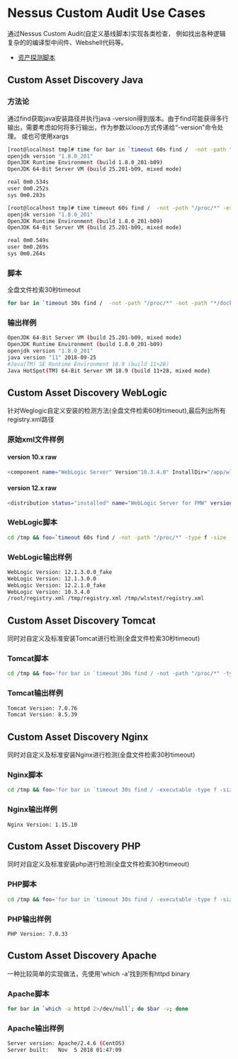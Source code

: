 
# Nessus Custom Audit Use Cases

通过Nessus Custom Audit(自定义基线脚本)实现各类检查， 例如找出各种逻辑复杂的的编译型中间件、Webshell代码等。

* [资产探测脚本](asset_discovery.audit)

## Custom Asset Discovery Java

### 方法论

通过find获取java安装路径并执行java -version得到版本。由于find可能获得多行输出，需要考虑如何将多行输出，作为参数以loop方式传递给“-version”命令处理。
或也可使用xargs

```bash
[root@localhost tmp]# time for bar in `timeout 60s find /  -not -path "/proc/*" -executable -type f -name java 2>/dev/null`; do $bar -version 2>&1; done
openjdk version "1.8.0_201"
OpenJDK Runtime Environment (build 1.8.0_201-b09)
OpenJDK 64-Bit Server VM (build 25.201-b09, mixed mode)

real 0m0.534s
user 0m0.252s
sys 0m0.283s

[root@localhost tmp]# time timeout 60s find /  -not -path "/proc/*" -executable -type f -name java 2>/dev/null | xargs -I % bash -c '% -version'
openjdk version "1.8.0_201"
OpenJDK Runtime Environment (build 1.8.0_201-b09)
OpenJDK 64-Bit Server VM (build 25.201-b09, mixed mode)

real 0m0.549s
user 0m0.269s
sys 0m0.264s
```

### 脚本  

全盘文件检索30秒timeout

```bash
for bar in `timeout 30s find /  -not -path "/proc/*" -not -path "*/docker/*" -executable -type f  -size -10M  -maxdepth 8 -name java 2>/dev/null`; do $bar -version 2>&1; done
```

### 输出样例

```bash
OpenJDK 64-Bit Server VM (build 25.201-b09, mixed mode)
OpenJDK Runtime Environment (build 1.8.0_201-b09)
openjdk version "1.8.0_201"
java version "11" 2018-09-25
#Java(TM) SE Runtime Environment 18.9 (build 11+28)
Java HotSpot(TM) 64-Bit Server VM 18.9 (build 11+28, mixed mode)
```

## Custom Asset Discovery WebLogic

针对Weglogic自定义安装的检测方法(全盘文件检索60秒timeout),最后列出所有registry.xml路径

### 原始xml文件样例

#### version 10.x raw

```bash
<component name="WebLogic Server" Version"10.3.4.0" InstallDir="/app/wls11g/bea/wlserver_10.3">
```

#### version 12.x raw

```bash
<distribution status="installed" name="WebLogic Server for FMW" version="12.1.3.0.0">
```

### WebLogic脚本

```bash
cd /tmp && foo=`timeout 60s find / -not -path "/proc/*" -type f -size -10M  -maxdepth 8 -name "registry.xml" 2>/dev/null`; if [ $? -eq 124 ]; then echo "WebLogic not found (Timeout)"; else touch assetemp.log;  for bar in $foo; do grep  "WebLogic Server" $bar | awk -F '=' '{ print $4 }'| cut -c 2- | sed 's/..$//' >>assetemp.log; done; for bar in $foo; do grep -i 'component name="WebLogic Server" Version' $bar | awk -F '"' '{ print $4 }' >>assetemp.log; done; for ver in `uniq assetemp.log 2>/dev/null`; do echo "WebLogic Version: $ver"; done; echo $foo; fi; rm -f assetemp.log*
```

### WebLogic输出样例

```bash
WebLogic Version: 12.1.3.0.0_fake
WebLogic Version: 12.1.3.0.0
WebLogic Version: 12.2.1.0_fake
WebLogic Version: 10.3.4.0
/root/registry.xml /tmp/registry.xml /tmp/wlstest/registry.xml
```

## Custom Asset Discovery Tomcat

同时对自定义及标准安装Tomcat进行检测(全盘文件检索30秒timeout)

### Tomcat脚本

```bash
cd /tmp && foo='for bar in `timeout 30s find / -not -path "/proc/*" -type f -size -10M  -maxdepth 8 -name "version.sh" 2>/dev/null | grep tomcat`; do sh $bar; done'; bash -c "$foo" > assetemp.log 2>/dev/null; grep -i "Apache Tomcat" assetemp.log  | awk -F "/"  '{print $2}' >assetemp.log1; for ver in `sort assetemp.log1 2>/dev/null | uniq`; do echo "Tomcat Version: $ver"; done; rm -f assetemp.log*
```

### Tomcat输出样例

```bash
Tomcat Version: 7.0.76
Tomcat Version: 8.5.39
```

## Custom Asset Discovery Nginx

同时对自定义及标准安装Nginx进行检测(全盘文件检索30秒timeout)

### Nginx脚本

```bash
cd /tmp && foo='for bar in `timeout 30s find / -executable -type f -size -10M  -maxdepth 8 -name nginx 2>/dev/null`; do $bar -v 2>&1; done'; bash -c "$foo" >assetemp.log 2>/dev/null; grep -i "nginx version" assetemp.log  | awk -F "/"  '{print $2}' >assetemp.log1; for ver in `sort assetemp.log1 2>/dev/null | uniq`; do echo "Nginx Version: $ver"; done; rm -f assetemp.log*
```

### Nginx输出样例

`Nginx Version: 1.15.10`

## Custom Asset Discovery PHP

同时对自定义及标准安装php进行检测(全盘文件检索30秒timeout)

### PHP脚本

```bash
cd /tmp && foo='for bar in `timeout 30s find / -executable -type f -size -10M  -maxdepth 8 -name php 2>/dev/null`; do $bar -v 2>&1; done'; bash -c "$foo" >assetemp.log 2>/dev/null; grep -i "^PHP" assetemp.log  | awk '{print $2}' >assetemp.log1; for ver in `sort assetemp.log1 2>/dev/null | uniq`; do echo "PHP Version: $ver"; done; rm -f assetemp.log*
```

### PHP输出样例

`PHP Version: 7.0.33`

## Custom Asset Discovery Apache

一种比较简单的实现做法，先使用'which -a'找到所有httpd binary

### Apache脚本

```bash
for bar in `which -a httpd 2>/dev/null`; do $bar -v; done
```

### Apache输出样例

```bash
Server version: Apache/2.4.6 (CentOS)
Server built:   Nov  5 2018 01:47:09
```

